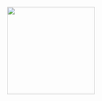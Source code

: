 <p align="center">
    <img src="https://stats-alpha-seven.vercel.app/api/top-langs/?username=Dymirt&title_color=ffffff&text_color=c9cacc&icon_color=2bbc8a&bg_color=0F1116&count_private=false&hide_progress=false" height="205"/>
    <img src="https://stats-alpha-seven.vercel.app/api?username=Dymirt&show_icons=true&show=reviews,discussions_started,discussions_answered,prs_merged,prs_merged_percentage/>
</p>
